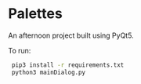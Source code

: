 # Palettes
An afternoon project built using PyQt5. 

To run:
   ```sh
    pip3 install -r requirements.txt
    python3 mainDialog.py
   ```
